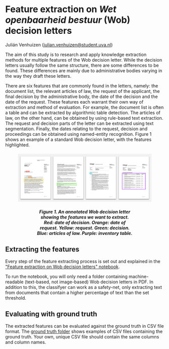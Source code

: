 # Feature extraction on _Wet openbaarheid bestuur_ (Wob) decision letters

Julián Venhuizen (julian.venhuizen@student.uva.nl)

The aim of this study is to research and apply knowledge extraction methods for multiple features of the Wob decision letter. While the decision letters usually follow the same structure, there are some differences to be found. These differences are mainly due to administrative bodies varying in the way they draft these letters.

There are six features that are commonly found in the letters, namely: the document list, the relevant articles of law, the request of the applicant, the final decision by the administrative body, the date of the decision and the date of the request. These features each warrant their own way of extraction and method of evaluation. For example, the document list is often a table and can be extracted by algorithmic table detection. The articles of law, on the other hand, can be obtained by using rule-based text extraction. The request and decision parts of the letter can be extracted using text segmentation. Finally, the dates relating to the request, decision and proceedings can be obtained using named-entity recognition. Figure 1 shows an example of a standard Wob decision letter, with the features highlighted.

<figure style="margin-top: 20px;">
    <img src="img/Annotated Wob decision letter.png" alt="Wob decision letter (annotated)"/>
    <figcaption style="margin: 20px 60px; text-align: center;">
        <strong><em>Figure 1. An annotated Wob decision letter showing the features we want to extract. Red: date of decision. Orange: date of request. Yellow: request. Green: decision. Blue: articles of law. Purple: inventory table.</em></strong>
    </figcaption>
</figure>

## Extracting the features

Every step of the feature extracting process is set out and explained in the ["Feature extraction on Wob decision letters" notebook](https://github.com/julianvenhuizen/wob-letter-extraction/blob/99eb23cc8749560ddafc3955172ce4a9a9c53524/Feature%20extraction%20on%20Wob%20decision%20letters.ipynb). 

To run the notebook, you will only need a folder containing machine-readable (text-based, not image-based) Wob decision letters in PDF. In addition to this, the classifyer can work as a safety-net, only extracting text from documents that contain a higher percentage of text than the set threshold.

## Evaluating with ground truth

The extracted features can be evaluated against the ground truth in CSV file format. The [ground truth folder](https://github.com/julianvenhuizen/wob-letter-extraction/tree/main/data/GT) shows examples of CSV files containing the ground truth. Your own, unique CSV file should contain the same columns and column names.
